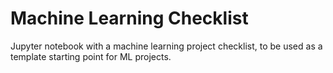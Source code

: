 # Machine Learning Checklist

Jupyter notebook with a machine learning project checklist, to be used as a template starting point for ML projects.
